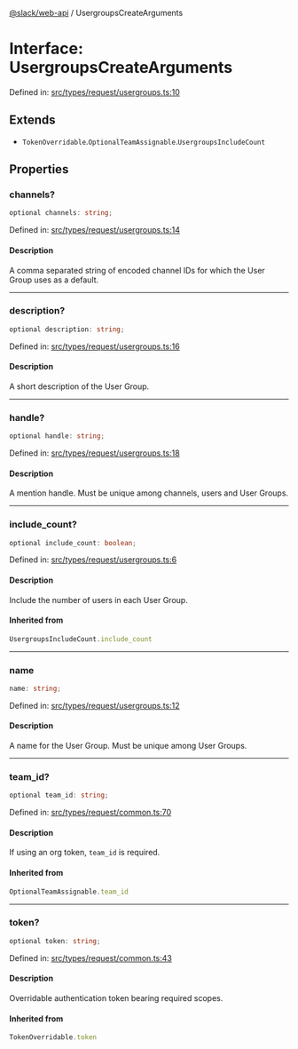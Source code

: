 [@slack/web-api](../index.md) / UsergroupsCreateArguments

# Interface: UsergroupsCreateArguments

Defined in: [src/types/request/usergroups.ts:10](https://github.com/slackapi/node-slack-sdk/blob/main/packages/web-api/src/types/request/usergroups.ts#L10)

## Extends

- `TokenOverridable`.`OptionalTeamAssignable`.`UsergroupsIncludeCount`

## Properties

### channels?

```ts
optional channels: string;
```

Defined in: [src/types/request/usergroups.ts:14](https://github.com/slackapi/node-slack-sdk/blob/main/packages/web-api/src/types/request/usergroups.ts#L14)

#### Description

A comma separated string of encoded channel IDs for which the User Group uses as a default.

***

### description?

```ts
optional description: string;
```

Defined in: [src/types/request/usergroups.ts:16](https://github.com/slackapi/node-slack-sdk/blob/main/packages/web-api/src/types/request/usergroups.ts#L16)

#### Description

A short description of the User Group.

***

### handle?

```ts
optional handle: string;
```

Defined in: [src/types/request/usergroups.ts:18](https://github.com/slackapi/node-slack-sdk/blob/main/packages/web-api/src/types/request/usergroups.ts#L18)

#### Description

A mention handle. Must be unique among channels, users and User Groups.

***

### include\_count?

```ts
optional include_count: boolean;
```

Defined in: [src/types/request/usergroups.ts:6](https://github.com/slackapi/node-slack-sdk/blob/main/packages/web-api/src/types/request/usergroups.ts#L6)

#### Description

Include the number of users in each User Group.

#### Inherited from

```ts
UsergroupsIncludeCount.include_count
```

***

### name

```ts
name: string;
```

Defined in: [src/types/request/usergroups.ts:12](https://github.com/slackapi/node-slack-sdk/blob/main/packages/web-api/src/types/request/usergroups.ts#L12)

#### Description

A name for the User Group. Must be unique among User Groups.

***

### team\_id?

```ts
optional team_id: string;
```

Defined in: [src/types/request/common.ts:70](https://github.com/slackapi/node-slack-sdk/blob/main/packages/web-api/src/types/request/common.ts#L70)

#### Description

If using an org token, `team_id` is required.

#### Inherited from

```ts
OptionalTeamAssignable.team_id
```

***

### token?

```ts
optional token: string;
```

Defined in: [src/types/request/common.ts:43](https://github.com/slackapi/node-slack-sdk/blob/main/packages/web-api/src/types/request/common.ts#L43)

#### Description

Overridable authentication token bearing required scopes.

#### Inherited from

```ts
TokenOverridable.token
```

